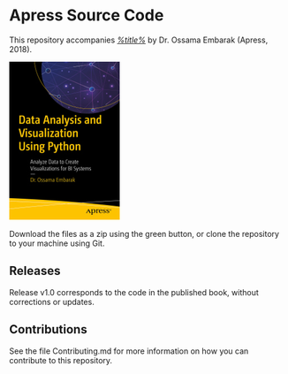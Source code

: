 # Apress Source Code

This repository accompanies [*%title%*](https://www.apress.com/9781484241080) by Dr. Ossama Embarak (Apress, 2018).

[comment]: #cover
![Cover image](9781484241080.jpg)

Download the files as a zip using the green button, or clone the repository to your machine using Git.

## Releases

Release v1.0 corresponds to the code in the published book, without corrections or updates.

## Contributions

See the file Contributing.md for more information on how you can contribute to this repository.